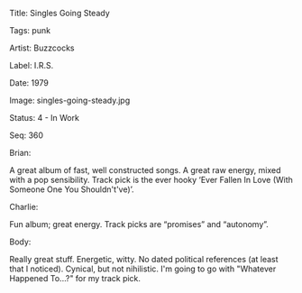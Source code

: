 Title:  Singles Going Steady

Tags:   punk

Artist: Buzzcocks

Label:  I.R.S.

Date:   1979

Image:  singles-going-steady.jpg

Status: 4 - In Work

Seq:    360

Brian: 

A great album of fast, well constructed songs. A great raw energy, mixed with a pop sensibility. Track pick is the ever hooky ‘Ever Fallen In Love (With Someone One You Shouldn't've)’.


Charlie: 

Fun album; great energy. Track picks are “promises” and “autonomy”. 

Body: 

Really great stuff. Energetic, witty. No dated political references (at least that I noticed). Cynical, but not nihilistic. I'm going to go with "Whatever Happened To...?" for my track pick. 
